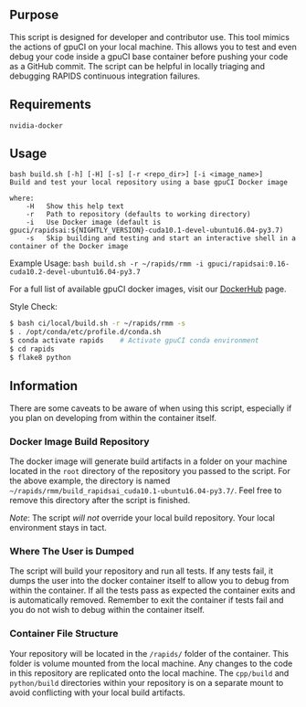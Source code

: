 ## Purpose

This script is designed for developer and contributor use. This tool mimics the actions of gpuCI on your local machine. This allows you to test and even debug your code inside a gpuCI base container before pushing your code as a GitHub commit.
The script can be helpful in locally triaging and debugging RAPIDS continuous integration failures.

## Requirements

```
nvidia-docker
```

## Usage

```
bash build.sh [-h] [-H] [-s] [-r <repo_dir>] [-i <image_name>]
Build and test your local repository using a base gpuCI Docker image

where:
    -H   Show this help text
    -r   Path to repository (defaults to working directory)
    -i   Use Docker image (default is gpuci/rapidsai:${NIGHTLY_VERSION}-cuda10.1-devel-ubuntu16.04-py3.7)
    -s   Skip building and testing and start an interactive shell in a container of the Docker image
```

Example Usage:
`bash build.sh -r ~/rapids/rmm -i gpuci/rapidsai:0.16-cuda10.2-devel-ubuntu16.04-py3.7`

For a full list of available gpuCI docker images, visit our [DockerHub](https://hub.docker.com/r/gpuci/rapidsai/tags) page.

Style Check:
```bash
$ bash ci/local/build.sh -r ~/rapids/rmm -s
$ . /opt/conda/etc/profile.d/conda.sh
$ conda activate rapids    # Activate gpuCI conda environment
$ cd rapids
$ flake8 python
```

## Information

There are some caveats to be aware of when using this script, especially if you plan on developing from within the container itself.


### Docker Image Build Repository

The docker image will generate build artifacts in a folder on your machine located in the `root` directory of the repository you passed to the script. For the above example, the directory is named `~/rapids/rmm/build_rapidsai_cuda10.1-ubuntu16.04-py3.7/`. Feel free to remove this directory after the script is finished.

*Note*: The script *will not* override your local build repository. Your local environment stays in tact.


### Where The User is Dumped

The script will build your repository and run all tests. If any tests fail, it dumps the user into the docker container itself to allow you to debug from within the container. If all the tests pass as expected the container exits and is automatically removed. Remember to exit the container if tests fail and you do not wish to debug within the container itself.


### Container File Structure

Your repository will be located in the `/rapids/` folder of the container. This folder is volume mounted from the local machine. Any changes to the code in this repository are replicated onto the local machine. The `cpp/build` and `python/build` directories within your repository is on a separate mount to avoid conflicting with your local build artifacts.
